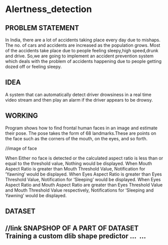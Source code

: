 # Alertness_detection

   ## **PROBLEM STATEMENT**
   In India, there are a lot of accidents taking place every day due to mishaps. The no. of cars and accidents are increased as    the population grows. Most of the accidents take place due to people  feeling sleepy,high speed,drunk and drive.
   So,we are going to implement an accident prevention system which deals with the problem of accidents happening due to people    getting dozed off or feeling sleepy. 
   
   ## **IDEA**
   A system that can automatically detect driver drowsiness in a real time video stream and then play an alarm if the driver      appears to be drowsy.
   
   ## **WORKING**
   Program shows how to find frontal human faces in an image and estimate their pose. 
   The pose takes the form of 68 landmarks.These are points on the face such as the corners of the mouth, on the eyes, and so forth.
   
   //image of face
   
   When Either no face is detected or the calculated aspect ratio is less than or equal to the threshold value, Nothing would      be displayed.
   When Mouth Aspect Ratio is greater than Mouth Threshold Value, Notification for ‘Yawning’ would be displayed.
   When Eyes Aspect Ratio is greater than Eyes Threshold Value, Notification for ‘Sleeping’ would be displayed. 
   When Eyes Aspect Ratio and Mouth Aspect Ratio are greater than Eyes Threshold Value and Mouth Threshold Value respectively,    Notifications for ‘Sleeping and Yawning’ would be displayed.
   
   ## **DATASET**
   //link
   SNAPSHOP OF A PART OF DATASET
   Training a custom dlib shape predictor
...
<images>
  <image file='lfpw/trainset/image_0457.png'>
    <box top='78' left='74' width='138' height='140'>
      <part name='00' x='55' y='141'/>
      <part name='01' x='59' y='161'/>
      <part name='02' x='66' y='182'/>
      <part name='03' x='75' y='197'/>
      <part name='04' x='90' y='209'/>
      <part name='05' x='108' y='220'/>
      <part name='06' x='131' y='226'/>
      <part name='07' x='149' y='232'/>
      <part name='08' x='167' y='230'/>
      <part name='09' x='181' y='225'/>
      <part name='10' x='184' y='208'/>
      <part name='11' x='186' y='193'/>
      <part name='12' x='185' y='179'/>
      <part name='13' x='184' y='167'/>
      <part name='14' x='186' y='152'/>
      <part name='15' x='185' y='142'/>
      <part name='16' x='181' y='133'/>
      <part name='17' x='95' y='128'/>
      <part name='18' x='105' y='121'/>
      <part name='19' x='117' y='117'/>
      <part name='20' x='128' y='115'/>
      <part name='21' x='141' y='116'/>
      <part name='22' x='156' y='115'/>
      <part name='23' x='162' y='110'/>
      <part name='24' x='169' y='108'/>
      <part name='25' x='175' y='108'/>
      <part name='26' x='180' y='109'/>
      <part name='27' x='152' y='127'/>
      <part name='28' x='157' y='136'/>
      <part name='29' x='162' y='145'/>
      <part name='30' x='168' y='154'/>
      <part name='31' x='152' y='166'/>
      <part name='32' x='158' y='166'/>
      <part name='33' x='163' y='168'/>
      <part name='34' x='167' y='166'/>
      <part name='35' x='171' y='164'/>
      <part name='36' x='111' y='134'/>
      <part name='37' x='116' y='130'/>
      <part name='38' x='124' y='128'/>
      <part name='39' x='129' y='130'/>
      <part name='40' x='125' y='134'/>
      <part name='41' x='118' y='136'/>
      <part name='42' x='161' y='127'/>
      <part name='43' x='166' y='123'/>
      <part name='44' x='173' y='122'/>
      <part name='45' x='176' y='125'/>
      <part name='46' x='173' y='129'/>
      <part name='47' x='167' y='129'/>
      <part name='48' x='139' y='194'/>
      <part name='49' x='151' y='186'/>
      <part name='50' x='159' y='180'/>
      <part name='51' x='163' y='182'/>
      <part name='52' x='168' y='180'/>
      <part name='53' x='173' y='183'/>
      <part name='54' x='176' y='189'/>
      <part name='55' x='174' y='193'/>
      <part name='56' x='170' y='197'/>
      <part name='57' x='165' y='199'/>
      <part name='58' x='160' y='199'/>
      <part name='59' x='152' y='198'/>
      <part name='60' x='143' y='194'/>
      <part name='61' x='159' y='186'/>
      <part name='62' x='163' y='187'/>
      <part name='63' x='168' y='186'/>
      <part name='64' x='174' y='189'/>
      <part name='65' x='168' y='191'/>
      <part name='66' x='164' y='192'/>
      <part name='67' x='160' y='192'/>
    </box>
  </image>
...
----------------------------------------------
   
